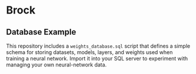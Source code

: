 # Brock

## Database Example

This repository includes a `weights_database.sql` script that defines a simple
schema for storing datasets, models, layers, and weights used when training a
neural network. Import it into your SQL server to experiment with managing your
own neural-network data.
